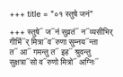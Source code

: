 +++
title = "०१ स्तुषे जनं"

+++
स्तुषे᳓ ज᳓नं सुव्रतं᳓ न᳓व्यसीभिर्  
गीर्भि᳓र् मित्रा᳓व᳓रुणा सुम्नय᳓न्ता  
त᳓ आ᳓ गमन्तु त᳓ इह᳓ श्रुवन्तु  
सुक्षत्रा᳓सो व᳓रुणो मित्रो᳓ अग्निः᳓
